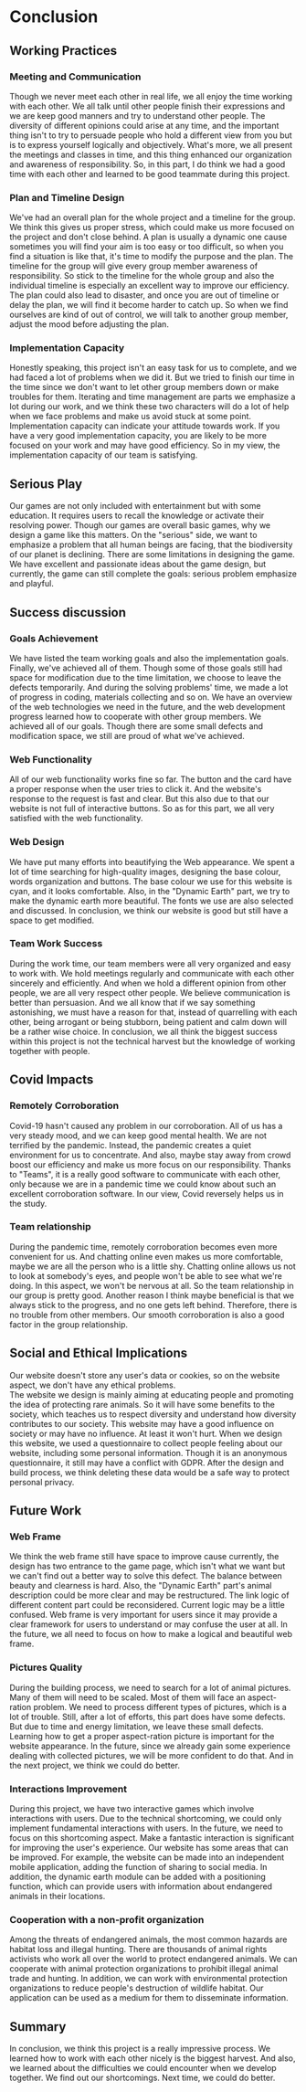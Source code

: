 # Conclusion

## Working Practices

### Meeting and Communication

Though we never meet each other in real life, we all enjoy the time working with each other. We all talk until other people finish their expressions and we are keep good manners and try to understand other people. The diversity of different opinions could arise at any time, and the important thing isn't to try to persuade people who hold a different view from you but is to express yourself logically and objectively. What's more, we all present the meetings and classes in time, and this thing enhanced our organization and awareness of responsibility. So, in this part, I do think we had a good time with each other and learned to be good teammate during this project.

### Plan and Timeline Design
We've had an overall plan for the whole project and a timeline for the group. We think this gives us proper stress, which could make us more focused on the project and
don't close behind. A plan is usually a dynamic one cause sometimes you will find your aim is too easy or too difficult, so when you find a situation is like that, it's time to modify the purpose and the plan. The timeline for the group will give every group member awareness of responsibility. So stick to the timeline for the whole group and also the individual timeline is especially an excellent way to improve our efficiency. The plan could also lead to disaster, and once you are out of timeline or delay the plan, we will find it become harder to catch up. So when we find ourselves are kind of out of control, we will talk to another group member, adjust the mood before adjusting the plan.

### Implementation Capacity
Honestly speaking, this project isn't an easy task for us to complete, and we had faced a lot of problems when we did it. But we tried to finish our time in the time since we don't want to let other group members down or make troubles for them. Iterating and time management are parts we emphasize a lot during our work, and we think these two characters will do a lot of help when we face problems and make us avoid stuck at some point. Implementation capacity can indicate your attitude towards work. If you have a very good implementation capacity, you are likely to be more focused on your work and may have good efficiency. So in my view, the implementation capacity of our team is satisfying.

## Serious Play
Our games are not only included with entertainment but with some education. It requires users to recall the knowledge or activate their resolving power. Though our games are overall basic games, why we design a game like this matters. On the "serious" side, we want to emphasize a problem that all human beings are facing, that the biodiversity of our planet is declining. There are some limitations in designing the game. We have excellent and passionate ideas about the game design, but currently, the game can still complete the goals: serious problem emphasize and playful.

## Success discussion

### Goals Achievement

We have listed the team working goals and also the implementation goals. Finally, we've achieved all of them. Though some of those goals still had space for
modification due to the time limitation, we choose to leave the defects temporarily. And during the solving problems' time, we made a lot of progress in coding,
materials collecting and so on. We have an overview of the web technologies we need in the future, and the web development progress learned how to cooperate with other
group members. We achieved all of our goals. Though there are some small defects and modification space, we still are proud of what we've achieved.

### Web Functionality
All of our web functionality works fine so far. The button and the card have a proper response when the user tries to click it. And the website's response to the request is
fast and clear. But this also due to that our website is not full of interactive buttons. So as for this part, we all very satisfied with the web functionality.

### Web Design
We have put many efforts into beautifying the Web appearance. We spent a lot of time searching for high-quality images, designing the base colour, words organization
and buttons. The base colour we use for this website is cyan, and it looks comfortable. Also, in the "Dynamic Earth" part, we try to make the dynamic earth more beautiful.
The fonts we use are also selected and discussed. In conclusion, we think our website is good but still have a space to get modified.

### Team Work Success
During the work time, our team members were all very organized and easy to work with. We hold meetings regularly and communicate with each other sincerely and efficiently.
And when we hold a different opinion from other people, we are all very respect other people. We believe communication is better than persuasion. And we all know that if we
say something astonishing, we must have a reason for that, instead of quarrelling with each other, being arrogant or being stubborn, being patient and calm down will
be a rather wise choice. In conclusion, we all think the biggest success within this project is not the technical harvest but the knowledge of working together with people.

## Covid Impacts

### Remotely Corroboration
Covid-19 hasn't caused any problem in our corroboration. All of us has a very steady mood, and we can keep good mental health. We are not terrified by the pandemic. Instead, the pandemic creates a quiet environment for us to concentrate. And also, maybe stay away from crowd boost our efficiency and make us more focus on our responsibility. 
Thanks to "Teams", it is a really good software to communicate with each other, only because we are in a pandemic time we could know about such an excellent corroboration software. In our view, Covid reversely helps us in the study.
### Team relationship
During the pandemic time, remotely corroboration becomes even more convenient for us. And chatting online even makes us more comfortable, maybe we are all the person who
is a little shy. Chatting online allows us not to look at somebody's eyes, and people won't be able to see what we're doing. In this aspect, we won't be nervous at all.
So the team relationship in our group is pretty good. Another reason I think maybe beneficial is that we always stick to the progress, and no one gets left behind. Therefore, there is no trouble from other members. Our smooth corroboration is also a good factor in the group relationship.

## Social and Ethical Implications
Our website doesn't store any user's data or cookies, so on the website aspect, we don't have any ethical problems.<br>
The website we design is mainly aiming at educating people and promoting the idea of protecting rare animals. So it will have some benefits to the society, which teaches us to respect diversity and understand how diversity contributes to our society. This website may have a good influence on society or may have no influence. At least
it won't hurt.
When we design this website, we used a questionnaire to collect people feeling about our website, including some personal information. Though it is an anonymous questionnaire, it still may have a conflict with GDPR. After the design and build process, we think deleting these data would be a safe way to protect personal privacy.

## Future Work

### Web Frame
We think the web frame still have space to improve cause currently, the design has two entrance to the game page, which isn't what we want but we can't find out a better way to solve this defect. The balance between beauty and clearness is hard. Also, the "Dynamic Earth" part's animal description could be more clear and may be restructured. The link logic of different content part could be reconsidered. Current logic may be a little confused. Web frame is very important for users since it may provide a clear framework for users to understand or may confuse the user at all. In the future, we all need to focus on how to make a logical and beautiful web frame.

### Pictures Quality
During the building process, we need to search for a lot of animal pictures. Many of them will need to be scaled. Most of them will face an aspect-ration problem. We need
to process different types of pictures, which is a lot of trouble. Still, after a lot of efforts, this part does have some defects. But due to time and energy limitation,
we leave these small defects. Learning how to get a proper aspect-ration picture is important for the website appearance. In the future, since we already gain some
experience dealing with collected pictures, we will be more confident to do that. And in the next project, we think we could do better.

### Interactions Improvement
During this project, we have two interactive games which involve interactions with users. Due to the technical shortcoming, we could only implement fundamental interactions with users. In the future, we need to focus on this shortcoming aspect. Make a fantastic interaction is significant for improving the user's experience. Our website has some areas that can be improved. For example, the website can be made into an independent mobile application, adding the function of sharing to social media.  In addition, the dynamic earth module can be added with a positioning function, which can provide users with information about endangered animals in their locations.

### Cooperation with a non-profit organization
Among the threats of endangered animals, the most common hazards are habitat loss and illegal hunting. There are thousands of animal rights activists who work all over the world to protect endangered animals. We can cooperate with animal protection organizations to prohibit illegal animal trade and hunting. In addition, we can work with environmental protection organizations to reduce people's destruction of wildlife habitat. Our application can be used as a medium for them to disseminate information.

## Summary
In conclusion, we think this project is a really impressive process. We learned how to work with each other nicely is the biggest harvest. And also, we learned about the difficulties we could encounter when we develop together. We find out our shortcomings. Next time, we could do better.
